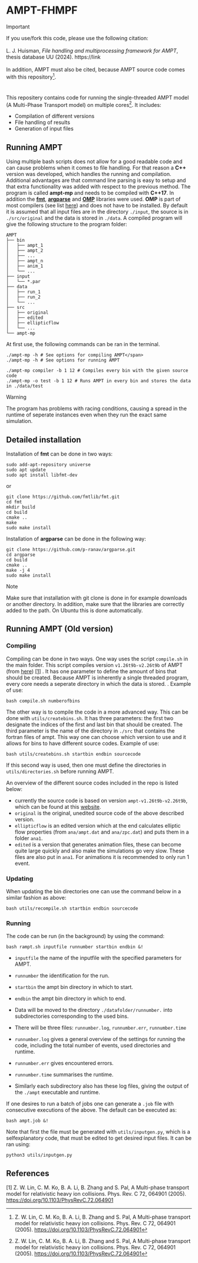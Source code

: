 # AMPT-FHMPF

> [!IMPORTANT]
> If you use/fork this code, please use the following citation:<br><br>
> L. J. Huisman, _File handling and multiprocessing framework for AMPT_, thesis database UU (2024). https://link <br><br>
> In addition, AMPT must also be cited, because AMPT source code comes with this repository[^1].

#

This repositery contains code for running the single-threaded AMPT model (A Multi-Phase Transport model) on multiple cores[^1]. It includes:

- Compilation of different versions
- File handling of results
- Generation of input files

## Running AMPT

Using multiple bash scripts does not allow for a good readable code and can cause problems when it comes to file handling. For that reason a **C++** version was developed, which handles the running and compilation. Additional advantages are that command line parsing is easy to setup and that extra functionality was added with respect to the previous method.
The program is called **ampt-mp** and needs to be compiled with **C++17**. In addition the **[fmt](https://github.com/fmtlib/fmt)**, **[argparse](https://github.com/p-ranav/argparse)** and **[OMP](https://github.com/OpenMP/sources)** libraries were used. **OMP** is part of most compilers (see list [here](https://www.openmp.org/resources/openmp-compilers-tools/)) and does not have to be installed.
By default it is assumed that all input files are in the directory `./input`, the source is in `./src/original` and the data is stored in `./data`. A compiled program will give the following structure to the program folder:

```
AMPT
├── bin
│   ├── ampt_1
│   ├── ampt_2
│   ├── ...
│   ├── ampt_n
│   ├── anim_1
│   └── ...
├── input
│   └── *.par
├── data
│   ├── run_1
│   ├── run_2
│   └── ...
├── src
│   ├── original
│   ├── edited
│   ├── ellipticflow
│   └── ...
└── ampt-mp
```

At first use, the following commands can be ran in the terminal.

```
./ampt-mp -h # See options for compiling AMPT</span>
./ampt-mp -h # See options for running AMPT

./ampt-mp compiler -b 1 12 # Compiles every bin with the given source code
./ampt-mp -o test -b 1 12 # Runs AMPT in every bin and stores the data in ./data/test
```

> [!WARNING]
> The program has problems with racing conditions, causing a spread in the runtime of seperate instances even when they run the exact same simulation.

## Detailed installation

Installation of **fmt** can be done in two ways:

```shell
sudo add-apt-repository universe
sudo apt update
sudo apt install libfmt-dev
```

or

```shell
git clone https://github.com/fmtlib/fmt.git
cd fmt
mkdir build
cd build
cmake ..
make
sudo make install
```

Installation of **argparse** can be done in the following way:

```shell
git clone https://github.com/p-ranav/argparse.git
cd argparse
cd build
cmake ..
make -j 4
sudo make install
```

> [!NOTE]
> Make sure that installation with git clone is done in for example downloads or another directory. In addition, make sure that the libraries are correctly added to the path. On Ubuntu this is done automatically.

## Running AMPT (Old version)

### Compiling

Compiling can be done in two ways. One way uses the script `compile.sh` in the main folder. This script compiles version `v1.26t9b-v2.26t9b` of AMPT (from [here](https://myweb.ecu.edu/linz/ampt/)) [[1]](#1) . It has one parameter to define the amount of bins that should be created. Because AMPT is inherently a single threaded program, every core needs a seperate directory in which the data is stored. . Example of use:

```shell
bash compile.sh numberofbins
```

The other way is to compile the code in a more advanced way. This can be done with `utils/createbins.sh`. It has three parameters: the first two designate the indices of the first and last bin that should be created. The third parameter is the name of the directory in `./src` that contains the fortran files of ampt. This way one can choose which version to use and it allows for bins to have different source codes. Example of use:

```shell
bash utils/createbins.sh startbin endbin sourcecode
```

If this second way is used, then one must define the directories in `utils/directories.sh` before running AMPT.

An overview of the different source codes included in the repo is listed below:

- currently the source code is based on version `ampt-v1.26t9b-v2.26t9b`, which can be found at this [website](https://myweb.ecu.edu/linz/ampt/).
- `original` is the original, unedited source code of the above described version.
- `ellipticflow` is an edited version which at the end calculates elliptic flow properties (from `ana/ampt.dat` and `ana/zpc.dat`) and puts them in a folder `ana1`.
- `edited` is a version that generates animation files, these can become quite large quickly and also make the simulations go very slow. These files are also put in `ana1`. For animations it is recommended to only run 1 event.

### Updating

When updating the bin directories one can use the command below in a similar fashion as above:

```shell
bash utils/recompile.sh startbin endbin sourcecode
```

### Running

The code can be run (in the background) by using the command:

```shell
bash rampt.sh inputfile runnumber startbin endbin &!
```

- `inputfile` the name of the inputfile with the specified parameters for AMPT.
- `runnumber` the identification for the run.

- `startbin` the ampt bin directory in which to start.
- `endbin` the ampt bin directory in which to end.
- Data will be moved to the directory `./datafolder/runnumber.` into subdirectories corresponding to the used bins.
- There will be three files: `runnumber.log`, `runnumber.err`, `runnumber.time`
- `runnumber.log` gives a general overview of the settings for running the code, including the total number of events, used directories and runtime.
- `runnumber.err` gives encountered errors.
- `runnumber.time` summarises the runtime.
- Similarly each subdirectory also has these log files, giving the output of the `./ampt` executable and runtime.

If one desires to run a batch of jobs one can generate a `.job` file with consecutive executions of the above. The default can be executed as:

```shell
bash ampt.job &!
```

Note that first the file must be generated with `utils/inputgen.py`, which is a selfexplanatory code, that must be edited to get desired input files. It can be ran using:

```shell
python3 utils/inputgen.py
```

## References

<a id="1">[1]</a> Z. W. Lin, C. M. Ko, B. A. Li, B. Zhang and S. Pal, A Multi-phase transport model for relativistic heavy ion collisions. Phys. Rev. C 72, 064901 (2005). https://doi.org/10.1103/PhysRevC.72.064901

[^1]: Z. W. Lin, C. M. Ko, B. A. Li, B. Zhang and S. Pal, A Multi-phase transport model for relativistic heavy ion collisions. Phys. Rev. C 72, 064901 (2005). https://doi.org/10.1103/PhysRevC.72.064901
